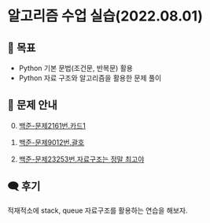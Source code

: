 # 알고리즘 수업 실습(2022.08.01)


## 🎯 목표
- Python 기본 문법(조건문, 반복문) 활용
- Python 자료 구조와 알고리즘을 활용한 문제 풀이


## 📢 문제 안내
0. [백준-문제2161번.카드1](https://www.acmicpc.net/problem/2161)

1. [백준-문제9012번.괄호](https://www.acmicpc.net/problem/9012)

2. [백준-문제23253번.자료구조는 정말 최고야](https://www.acmicpc.net/problem/23253)


## 🗨 후기
적재적소에 stack, queue 자료구조를 활용하는 연습을 해보자.